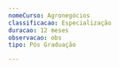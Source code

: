 ```yaml
---
nomeCurso: Agronegócios
classificacao: Especialização
duracao: 12 meses
observacao: obs
tipo: Pós Graduação

---
```


